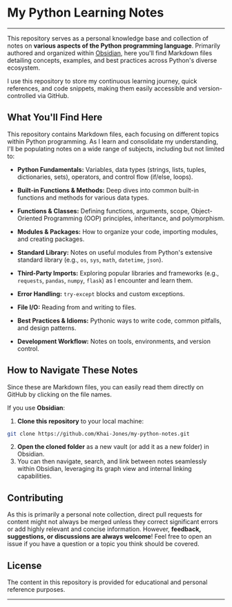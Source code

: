 # My Python Learning Notes

---

This repository serves as a personal knowledge base and collection of notes on **various aspects of the Python programming language**. Primarily authored and organized within [Obsidian](https://obsidian.md/), here you'll find Markdown files detailing concepts, examples, and best practices across Python's diverse ecosystem.

I use this repository to store my continuous learning journey, quick references, and code snippets, making them easily accessible and version-controlled via GitHub.

## What You'll Find Here

This repository contains Markdown files, each focusing on different topics within Python programming. As I learn and consolidate my understanding, I'll be populating notes on a wide range of subjects, including but not limited to:

- **Python Fundamentals:** Variables, data types (strings, lists, tuples, dictionaries, sets), operators, and control flow (if/else, loops).

- **Built-in Functions & Methods:** Deep dives into common built-in functions and methods for various data types.

- **Functions & Classes:** Defining functions, arguments, scope, Object-Oriented Programming (OOP) principles, inheritance, and polymorphism.

- **Modules & Packages:** How to organize your code, importing modules, and creating packages.

- **Standard Library:** Notes on useful modules from Python's extensive standard library (e.g., `os`, `sys`, `math`, `datetime`, `json`).

- **Third-Party Imports:** Exploring popular libraries and frameworks (e.g., `requests`, `pandas`, `numpy`, `flask`) as I encounter and learn them.

- **Error Handling:** `try-except` blocks and custom exceptions.

- **File I/O:** Reading from and writing to files.

- **Best Practices & Idioms:** Pythonic ways to write code, common pitfalls, and design patterns.

- **Development Workflow:** Notes on tools, environments, and version control.

## How to Navigate These Notes

Since these are Markdown files, you can easily read them directly on GitHub by clicking on the file names.

If you use **Obsidian**:

1. **Clone this repository** to your local machine:
``` bash
git clone https://github.com/Khai-Jones/my-python-notes.git 
```
2. **Open the cloned folder** as a new vault (or add it as a new folder) in Obsidian.
3. You can then navigate, search, and link between notes seamlessly within Obsidian, leveraging its graph view and internal linking capabilities.

## Contributing

As this is primarily a personal note collection, direct pull requests for content might not always be merged unless they correct significant errors or add highly relevant and concise information. However, **feedback, suggestions, or discussions are always welcome**! Feel free to open an issue if you have a question or a topic you think should be covered.

## License

The content in this repository is provided for educational and personal reference purposes.

---

